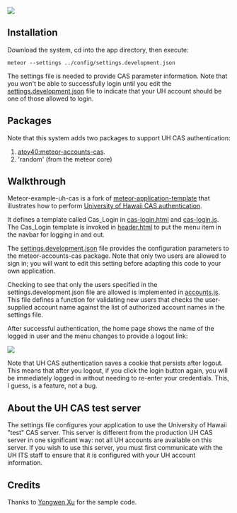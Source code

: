![](https://raw.githubusercontent.com/ics-software-engineering/meteor-example-uh-cas/master/doc/home-login.png)

## Installation

Download the system, cd into the app directory, then execute:

```
meteor --settings ../config/settings.development.json
```

The settings file is needed to provide CAS parameter information. Note that you won't be able to successfully login until you edit the [settings.development.json](https://github.com/ics-software-engineering/meteor-example-uh-cas/blob/master/config/settings.development.json) file to indicate that your UH account should be one of those allowed to login.

## Packages

Note that this system adds two packages to support UH CAS authentication:
 
  1. [atoy40:meteor-accounts-cas](https://github.com/atoy40/meteor-accounts-cas). 
  2. 'random' (from the meteor core)

## Walkthrough

Meteor-example-uh-cas is a fork of [meteor-application-template](http://ics-software-engineering.github.io/meteor-application-template/) that illustrates how to perform [University of Hawaii CAS authentication](https://www.hawaii.edu/bwiki/display/UHIAM/UH+Web+Login+Service+-+CAS+v3).

It defines a template called Cas_Login in [cas-login.html](https://github.com/ics-software-engineering/meteor-example-uh-cas/blob/master/app/imports/ui/layouts/cas-login.html) and [cas-login.js](https://github.com/ics-software-engineering/meteor-example-uh-cas/blob/master/app/imports/ui/layouts/cas-login.js).  
The Cas_Login template is invoked in  [header.html](https://github.com/ics-software-engineering/meteor-example-uh-cas/blob/master/app/imports/ui/layouts/header.html) to put the menu item in the navbar for logging in and out.

The [settings.development.json](https://github.com/ics-software-engineering/meteor-example-uh-cas/blob/master/config/settings.development.json) file provides the configuration parameters to the meteor-accounts-cas package. Note that only two users are allowed to sign in; you will want to edit this setting before adapting this code to your own application. 

Checking to see that only the users specified in the settings.development.json file are allowed is implemented in [accounts.js](https://github.com/ics-software-engineering/meteor-example-uh-cas/blob/master/app/imports/startup/server/accounts.js). This file defines a function for validating new users that checks the user-supplied account name against the list of authorized account names in the settings file.

After successful authentication, the home page shows the name of the logged in user and the menu changes to provide a logout link:

![](https://raw.githubusercontent.com/ics-software-engineering/meteor-example-uh-cas/master/doc/home-logout.png)

Note that UH CAS authentication saves a cookie that persists after logout. This means that after you logout, if you click the login button again, you will be immediately logged in without needing to re-enter your credentials. This, I guess, is a feature, not a bug.

## About the UH CAS test server

The settings file configures your application to use the University of Hawaii "test" CAS server.  This server is different from the production UH CAS server in one significant way: not all UH accounts are available on this server. If you wish to use this server, you must first communicate with the UH ITS staff to ensure that it is configured with your UH account information. 

## Credits

Thanks to [Yongwen Xu](https://github.com/yongwen) for the sample code.


